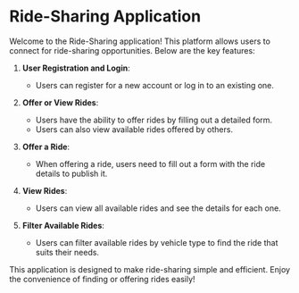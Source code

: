 # Ride-Sharing Application

Welcome to the Ride-Sharing application! This platform allows users to connect for ride-sharing opportunities. Below are the key features:

1. **User Registration and Login**:
    - Users can register for a new account or log in to an existing one.

2. **Offer or View Rides**:
    - Users have the ability to offer rides by filling out a detailed form.
    - Users can also view available rides offered by others.

3. **Offer a Ride**:
    - When offering a ride, users need to fill out a form with the ride details to publish it.

4. **View Rides**:
    - Users can view all available rides and see the details for each one.

5. **Filter Available Rides**:
    - Users can filter available rides by vehicle type to find the ride that suits their needs.

This application is designed to make ride-sharing simple and efficient. Enjoy the convenience of finding or offering rides easily!
